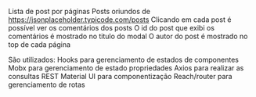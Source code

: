 Lista de post por páginas
Posts oriundos de https://jsonplaceholder.typicode.com/posts
Clicando em cada post é possível ver os comentários dos posts
O id do post que exibi os comentários é mostrado no titulo do modal
O autor do post é mostrado no top de cada página

São utilizados:
Hooks para gerenciamento de estados de componentes
Mobx para gerenciamento de estado propriedades
Axios para realizar as consultas REST
Material UI para componentização
Reach/router para gerenciamento de rotas
